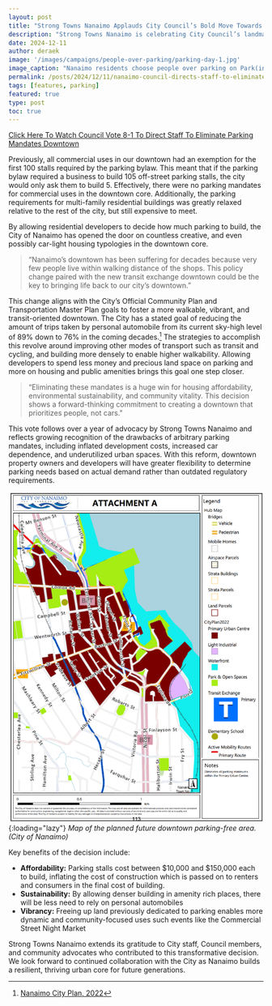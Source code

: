 ```yaml
---
layout: post
title: "Strong Towns Nanaimo Applauds City Council’s Bold Move Towards Eliminating Parking Minimums Downtown"
description: "Strong Towns Nanaimo is celebrating City Council’s landmark decision on parking mandates in the downtown core.  In a decisive vote, Mayor and Council voted 8-1 to begin the process of eliminating off-street minimum parking requirements for all uses in the Downtown Primary Urban Centre. Staff have been instructed to begin drafting changes to the Parking Bylaw in order to make this a reality. Council will likely have a vote in January according to normal rules for amending bylaws."
date: 2024-12-11
author: deraek
image: '/images/campaigns/people-over-parking/parking-day-1.jpg'
image_caption: "Nanaimo residents choose people over parking on Park(ing) Day 2024. (Strong Towns Nanaimo)"
permalink: /posts/2024/12/11/nanaimo-council-directs-staff-to-eliminate-parking-mandates-downtown
tags: [features, parking]
featured: true
type: post
toc: true
---
```


<div id="sidewalking-victoria-button">
  <a href="https://pub-nanaimo.escribemeetings.com/Players/ISIStandAlonePlayer.aspx?Id=c2875a03-0e35-4b56-ad60-7c99d6ca9759">Click Here To Watch Council Vote 8-1 To Direct Staff To Eliminate Parking Mandates Downtown</a>
  <div class="banner_bg lazy loaded" data-bg="" data-ll-status="entered"></div>
</div>

Previously, all commercial uses in our downtown had an exemption for the first 100 stalls required by the parking bylaw. This meant that if the parking bylaw required a business to build 105 off-street parking stalls, the city would only ask them to build 5. Effectively, there were no parking mandates for commercial uses in the downtown core. Additionally, the parking requirements for multi-family residential buildings was greatly relaxed relative to the rest of the city, but still expensive to meet. 

By allowing residential developers to decide how much parking to build, the City of Nanaimo has opened the door on countless creative, and even possibly car-light housing typologies in the downtown core. 

>“Nanaimo’s downtown has been suffering for decades because very few people live within walking distance of the shops. This policy change paired with the new transit exchange downtown could be the key to bringing life back to our city’s downtown.”

This change aligns with the City’s Official Community Plan and Transportation Master Plan goals to foster a more walkable, vibrant, and transit-oriented downtown. The City has a stated goal of reducing the amount of trips taken by personal automobile from its current sky-high level of 89% down to 76% in the coming decades.[^1] The strategies to accomplish this revolve around improving other modes of transport such as transit and cycling, and building more densely to enable higher walkability. Allowing developers to spend less money and precious land space on parking and more on housing and public amenities brings this goal one step closer. 

>“Eliminating these mandates is a huge win for housing affordability, environmental sustainability, and community vitality. This decision shows a forward-thinking commitment to creating a downtown that prioritizes people, not cars."

This vote follows over a year of advocacy by Strong Towns Nanaimo and reflects growing recognition of the drawbacks of arbitrary parking mandates, including inflated development costs, increased car dependence, and underutilized urban spaces. With this reform, downtown property owners and developers will have greater flexibility to determine parking needs based on actual demand rather than outdated regulatory requirements.

![Map of the planned future downtown parking-free area. (City of Nanaimo)](/images/posts/2024-12-11-nanaimo-council-directs-staff-to-eliminate-parking-mandates-downtown/map-of-downtown-parking-free-area.png){:loading="lazy"}
*Map of the planned future downtown parking-free area. (City of Nanaimo)*

Key benefits of the decision include:

* **Affordability:** Parking stalls cost between $10,000 and $150,000 each to build, inflating the cost of construction which is passed on to renters and consumers in the final cost of building.
* **Sustainability:** By allowing denser building in amenity rich places, there will be less need to rely on personal automobiles
* **Vibrancy:** Freeing up land previously dedicated to parking enables more dynamic and community-focused uses such events like the Commercial Street Night Market

Strong Towns Nanaimo extends its gratitude to City staff, Council members, and community advocates who contributed to this transformative decision. We look forward to continued collaboration with the City as Nanaimo builds a resilient, thriving urban core for future generations.

[^1]: [Nanaimo City Plan, 2022](https://www.nanaimo.ca/docs/city-plan-documents/city-plan---low-resolution-2022-jul-04.pdf)